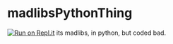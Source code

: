 # madlibsPythonThing
[![Run on Repl.it](https://repl.it/badge/github/SomeAspy/madlibsPythonThing)](https://repl.it/github/SomeAspy/madlibsPythonThing)
its madlibs, in python, but coded bad.
